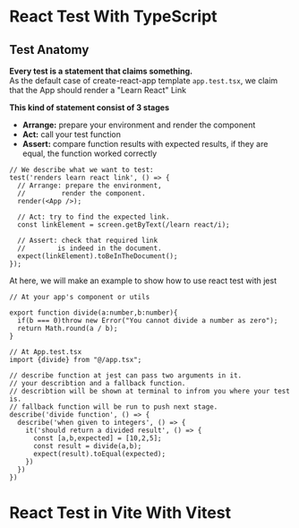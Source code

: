 # React Test With TypeScript

## Test Anatomy

**Every test is a statement that claims something.**  
As the default case of create-react-app template `app.test.tsx`, we claim that the App should render a "Learn React" Link

**This kind of statement consist of 3 stages**

- **Arrange:** prepare your environment and render the component
- **Act:** call your test function
- **Assert:** compare function results with expected results, if they are equal, the function worked correctly

```
// We describe what we want to test:
test('renders learn react link', () => {
  // Arrange: prepare the environment, 
  //         render the component.
  render(<App />);
  
  // Act: try to find the expected link.
  const linkElement = screen.getByText(/learn react/i);
  
  // Assert: check that required link 
  //        is indeed in the document.
  expect(linkElement).toBeInTheDocument();
});
```

At here, we will make an example to show how to use react test with jest

```
// At your app's component or utils 

export function divide(a:number,b:number){
  if(b === 0)throw new Error("You cannot divide a number as zero");
  return Math.round(a / b);
}

```

```
// At App.test.tsx
import {divide} from "@/app.tsx";

// describe function at jest can pass two arguments in it.
// your describtion and a fallback function.
// describtion will be shown at terminal to infrom you where your test is.
// fallback function will be run to push next stage.
describe('divide function', () => {
  describe('when given to integers', () => {
    it('should return a divided result', () => {
      const [a,b,expected] = [10,2,5];
      const result = divide(a,b);
      expect(result).toEqual(expected);
    })
  })
})
```


# React Test in Vite With Vitest



